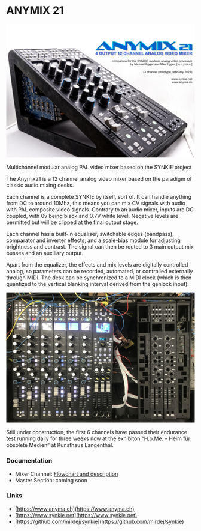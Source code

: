 # ANYMIX 21

![Product Photo](./images/anymix21-promo.png)

Multichannel modular analog PAL video mixer based on the SYNKIE project

The Anymix21 is a 12 channel analog video mixer based on the paradigm of classic audio mixing desks.

Each channel is a complete SYNKIE by itself, sort of. It can handle anything from DC to around 10Mhz, this means you can mix CV signals with audio with PAL composite video signals. Contrary to an audio mixer, inputs are DC coupled, with 0v being black and 0.7V white level. Negative levels are permitted but will be clipped at the final output stage.

Each channel has a built-in equaliser, switchable edges (bandpass), comparator and inverter effects, and a scale-bias module for adjusting brightness and contrast. The signal can then be routed to 3 main output mix busses and an auxiliary output.

Apart from the equalizer, the effects and mix levels are digitally controlled analog, so parameters can be recorded, automated, or controlled externally through MIDI. The desk can be synchronized to a MIDI clock (which is then quantized to the vertical blanking interval derived from the genlock input).

![six channels](./doc/img/6channels.jpg)

Still under construction, the first 6 channels have passed their endurance test running daily for three weeks now at the exhibiton “H.o.Me. – Heim für obsolete Medien” at Kunsthaus Langenthal.


### Documentation

- Mixer Channel: [Flowchart and description](./doc/channel.md)
- Master Section: coming soon

### Links
- [https://www.anyma.ch](https://www.anyma.ch)
- [https://www.synkie.net](https://www.synkie.net)
- [https://github.com/mirdej/synkie](https://github.com/mirdej/synkie)